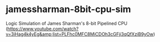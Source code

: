 # jamessharman-8bit-cpu-sim
Logic Simulation of James Sharman's 8-bit Pipelined CPU (https://www.youtube.com/watch?v=3iHag4k4yEg&amp;list=PLFhc0MFC8MiCDOh3cGFji3qQfXziB9yOw)
